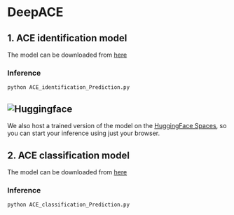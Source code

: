 # DeepACE

## 1. ACE identification model
The model can be downloaded from [here](https://huggingface.co/spaces/oucgc1996/DeepACE/resolve/main/best_model.pth?download=true)
### Inference
```pshell
python ACE_identification_Prediction.py 
```
## ![Huggingface](https://img.shields.io/badge/Hugging%20Face-Spaces-brightgreen)
We also host a trained version of the model on the [HuggingFace Spaces](https://huggingface.co/spaces/oucgc1996/DeepACE), so you can start your inference using just your browser.

## 2. ACE classification model
The model can be downloaded from [here](https://huggingface.co/spaces/oucgc1996/DeepACE_classification_model/resolve/main/best_model.pth?download=true)
### Inference
```pshell
python ACE_classification_Prediction.py 
```
